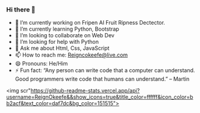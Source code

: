 ### Hi there 👋

- 🔭 I’m currently working on Fripen AI Fruit Ripness Dectector. 
- 🌱 I’m currently learning Python, Bootstrap 
- 👯 I’m looking to collaborate on Web Dev
- 🤔 I’m looking for help with Python 
- 💬 Ask me about Html, Css, JavaScript
- 📫 How to reach me: Reigncokeefe@live.com
- 😄 Pronouns: He/Him
- ⚡ Fun fact: “Any person can write code that a computer can understand. Good programmers write code that humans can understand.” – Martin

<img scr"https://github-readme-stats.vercel.app/api?username=ReignOkeefe&&show_icons=true&title_color=ffffff&icon_color=bb2acf&text_color=daf7dc&bg_color=151515">
